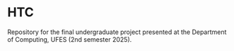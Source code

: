 # HTC
Repository for the final undergraduate project presented at the Department of Computing, UFES (2nd semester 2025). 
